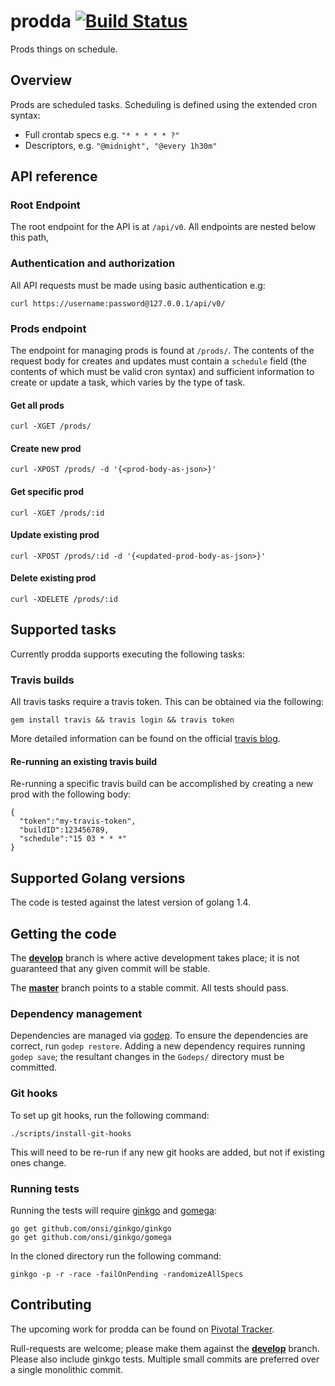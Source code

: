 # prodda [![Build Status](https://travis-ci.org/mfine30/prodda.svg?branch=master)](https://travis-ci.org/mfine30/prodda)

Prods things on schedule.

## Overview

Prods are scheduled tasks. Scheduling is defined using the extended cron syntax:

- Full crontab specs e.g. `"* * * * * ?"`
- Descriptors, e.g. `"@midnight", "@every 1h30m"`

## API reference

### Root Endpoint

The root endpoint for the API is at `/api/v0`. All endpoints are nested below this path,

### Authentication and authorization

All API requests must be made using basic authentication e.g:

`curl https://username:password@127.0.0.1/api/v0/`

### Prods endpoint

The endpoint for managing prods is found at `/prods/`. The contents of the request body for creates and updates must contain a `schedule` field (the contents of which must be valid cron syntax) and sufficient information to create or update a task, which varies by the type of task.

#### Get all prods

```
curl -XGET /prods/
```

#### Create new prod

```
curl -XPOST /prods/ -d '{<prod-body-as-json>}'
```

#### Get specific prod

```
curl -XGET /prods/:id
```

#### Update existing prod

```
curl -XPOST /prods/:id -d '{<updated-prod-body-as-json>}'
```

#### Delete existing prod

```
curl -XDELETE /prods/:id
```

## Supported tasks

Currently prodda supports executing the following tasks:

### Travis builds

All travis tasks require a travis token. This can be obtained via the following:

```
gem install travis && travis login && travis token
```

More detailed information can be found on the official [travis blog](http://blog.travis-ci.com/2013-01-28-token-token-token/).

#### Re-running an existing travis build

Re-running a specific travis build can be accomplished by creating a new prod with the following body:

```
{
  "token":"my-travis-token",
  "buildID":123456789,
  "schedule":"15 03 * * *"
}
```

## Supported Golang versions

The code is tested against the latest version of golang 1.4.

## Getting the code

The [**develop**](https://github.com/mfine30/prodda/tree/develop) branch is where active development takes place; it is not guaranteed that any given commit will be stable.

The [**master**](https://github.com/mfine30/prodda/tree/master) branch points to a stable commit. All tests should pass.

### Dependency management

Dependencies are managed via [godep](http://godoc.org/github.com/tools/godep). To ensure the dependencies are correct, run `godep restore`. Adding a new dependency requires running `godep save`; the resultant changes in the `Godeps/` directory must be committed.

### Git hooks

To set up git hooks, run the following command:

```
./scripts/install-git-hooks
```

This will need to be re-run if any new git hooks are added, but not if existing ones change.

### Running tests

Running the tests will require [ginkgo](http://onsi.github.io/ginkgo/) and [gomega](http://onsi.github.io/gomega/):

```
go get github.com/onsi/ginkgo/ginkgo
go get github.com/onsi/ginkgo/gomega
```

In the cloned directory run the following command:

```
ginkgo -p -r -race -failOnPending -randomizeAllSpecs
```

## Contributing

The upcoming work for prodda can be found on [Pivotal Tracker](https://www.pivotaltracker.com/n/projects/1272036).

Rull-requests are welcome; please make them against the [**develop**](https://github.com/mfine30/prodda/tree/develop) branch. Please also include ginkgo tests. Multiple small commits are preferred over a single monolithic commit.
